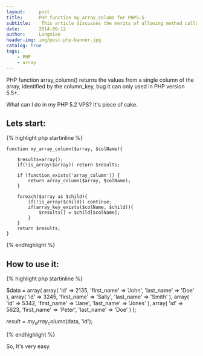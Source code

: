 ```yaml
---
layout:     post
title:      PHP function my_array_column for PHP5.5-
subtitle:    This article discusses the merits of allowing method calls on primitive PHP types, like strings and arrays.
date:       2014-06-12
author:     Longniao
header-img: img/post-php-banner.jpg
catalog: true
tags:
    - PHP
    - array
---
```


PHP function array_column() returns the values from a single column of the array, identified by the column_key, bug it can only used in PHP version 5.5+.

What can I do in my PHP 5.2 VPS? It's piece of cake.

Lets start:
-----------

{% highlight php startinline %}

    function my_array_column($array, $colName){

        $results=array();
        if(!is_array($array)) return $results;

        if (function_exists('array_column')) {
            return array_column($array, $colName);
        }   

        foreach($array as $child){
            if(!is_array($child)) continue;
            if(array_key_exists($colName, $child)){
                $results[] = $child[$colName];
            }   
        }   
        return $results;
    }

{% endhighlight %}

How to use it:
--------------

{% highlight php startinline %}

$data = array(
    array(
        'id' => 2135,
        'first_name' => 'John',
        'last_name' => 'Doe'
    ),
    array(
        'id' => 3245,
        'first_name' => 'Sally',
        'last_name' => 'Smith'
    ),
    array(
        'id' => 5342,
        'first_name' => 'Jane',
        'last_name' => 'Jones'
    ),
    array(
        'id' => 5623,
        'first_name' => 'Peter',
        'last_name' => 'Doe'
    )
);

$result = my_array_column($data, 'id');

{% endhighlight %}

So, It's very easy.
